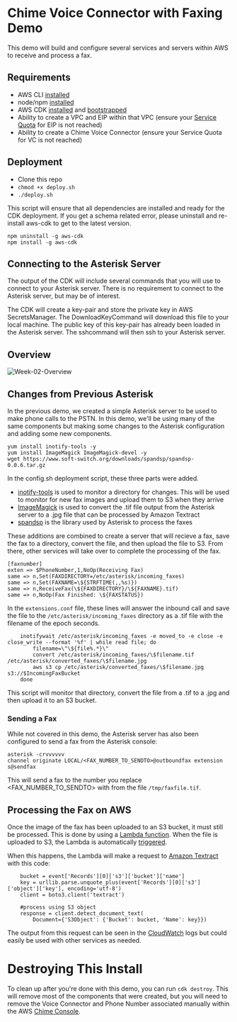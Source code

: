 # Chime Voice Connector with Faxing Demo

This demo will build and configure several services and servers within AWS to receive and process a fax.  

## Requirements
- AWS CLI [installed](https://docs.aws.amazon.com/cli/latest/userguide/install-cliv2-linux.html)
- node/npm [installed](https://github.com/nodesource/distributions/blob/master/README.md)
- AWS CDK [installed](https://docs.aws.amazon.com/cdk/latest/guide/getting_started.html) and [bootstrapped](https://docs.aws.amazon.com/cdk/latest/guide/bootstrapping.html)
- Ability to create a VPC and EIP within that VPC (ensure your [Service Quota](https://console.aws.amazon.com/servicequotas/) for EIP is not reached)
- Ability to create a Chime Voice Connector (ensure your Service Quota for VC is not reached)
## Deployment

- Clone this repo
- `chmod +x deploy.sh`
- `./deploy.sh`

This script will ensure that all dependencies are installed and ready for the CDK deployment.  If you get a schema related error, please uninstall and re-install aws-cdk to get to the latest version.  
```
npm uninstall -g aws-cdk
npm install -g aws-cdk
```
## Connecting to the Asterisk Server

The output of the CDK will include several commands that you will use to connect to your Asterisk server.  There is no requirement to connect to the Asterisk server, but may be of interest.  

The CDK will create a key-pair and store the private key in AWS SecretsManager.  The DownloadKeyCommand will download this file to your local machine.  The public key of this key-pair has already been loaded in the Asterisk server.  The sshcommand will then ssh to your Asterisk server.

## Overview
![Week-02-Overview](/images/Week-02-Diagram-Overview.png)
## Changes from Previous Asterisk

In the previous demo, we created a simple Asterisk server to be used to make phone calls to the PSTN.  In this demo, we'll be using many of the same components but making some changes to the Asterisk configuration and adding some new components.

```
yum install inotify-tools -y
yum install ImageMagick ImageMagick-devel -y
wget https://www.soft-switch.org/downloads/spandsp/spandsp-0.0.6.tar.gz
```

In the config.sh deployment script, these three parts were added.  
- [inotify-tools](https://github.com/inotify-tools/inotify-tools) is used to monitor a directory for changes.  This will be used to monitor for new fax images and upload them to S3 when they arrive
- [ImageMagick](https://imagemagick.org/index.php) is used to convert the .tif file output from the Asterisk server to a .jpg file that can be processed by Amazon Textract
- [spandsp](https://github.com/freeswitch/spandsp) is the library used by Asterisk to process the faxes
  
These additions are combined to create a server that will recieve a fax, save the fax to a directory, convert the file, and then upload the file to S3.  From there, other services will take over to complete the processing of the fax.

```
[faxnumber]
exten => $PhoneNumber,1,NoOp(Receiving Fax)
same => n,Set(FAXDIRECTORY=/etc/asterisk/incoming_faxes)
same => n,Set(FAXNAME=\${STRFTIME(,,%s)})
same => n,ReceiveFax(\${FAXDIRECTORY}/\${FAXNAME}.tif)
same => n,NoOp(Fax Finished: \${FAXSTATUS})
```

In the `extensions.conf` file, these lines will answer the inbound call and save the file to the `/etc/asterisk/incoming_faxes` directory as a .tif file with the filename of the epoch seconds.  

```
	inotifywait /etc/asterisk/incoming_faxes -e moved_to -e close -e close_write --format '%f' | while read file; do
		filename=\"\${file%.*}\"
		convert /etc/asterisk/incoming_faxes/\$filename.tif /etc/asterisk/converted_faxes/\$filename.jpg
		aws s3 cp /etc/asterisk/converted_faxes/\$filename.jpg s3://$IncomingFaxBucket
	done
```

This script will monitor that directory, convert the file from a .tif to a .jpg and then upload it to an S3 bucket.

### Sending a Fax

While not covered in this demo, the Asterisk server has also been configured to send a fax from the Asterisk console:

```
asterisk -crvvvvvv
channel originate LOCAL/<FAX_NUMBER_TO_SENDTO>@outboundfax extension s@sendfax
```

This will send a fax to the number you replace <FAX_NUMBER_TO_SENDTO> with from the file `/tmp/faxfile.tif`.  

## Processing the Fax on AWS

Once the image of the fax has been uploaded to an S3 bucket, it must still be processed.  This is done by using a [Lambda function](https://docs.aws.amazon.com/lambda/latest/dg/welcome.html).  When the file is uploaded to S3, the Lambda is automatically [triggered](https://docs.aws.amazon.com/lambda/latest/dg/with-s3.html).  

When this happens, the Lambda will make a request to [Amazon Textract](https://aws.amazon.com/textract/) with this code:

```
    bucket = event['Records'][0]['s3']['bucket']['name']
    key = urllib.parse.unquote_plus(event['Records'][0]['s3']['object']['key'], encoding='utf-8')
    client = boto3.client('textract')

    #process using S3 object
    response = client.detect_document_text(
        Document={'S3Object': {'Bucket': bucket, 'Name': key}})
```

The output from this request can be seen in the [CloudWatch](https://aws.amazon.com/cloudwatch/) logs but could easily be used with other services as needed.
# Destroying This Install

To clean up after you're done with this demo, you can run `cdk destroy`.  This will remove most of the components that were created, but you will need to remove the Voice Connector and Phone Number associated manually within the AWS [Chime Console](https://console.chime.aws.amazon.com/).


